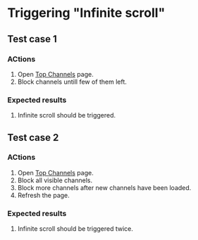 # Triggering "Infinite scroll"

## Test case 1

### ACtions
1. Open [Top Channels](http://www.twitch.tv/directory/all) page.
2. Block channels untill few of them left.

### Expected results
1. Infinite scroll should be triggered.

## Test case 2

### ACtions
1. Open [Top Channels](http://www.twitch.tv/directory/all) page.
2. Block all visible channels.
3. Block more channels after new channels have been loaded.
4. Refresh the page.

### Expected results
1. Infinite scroll should be triggered twice.
